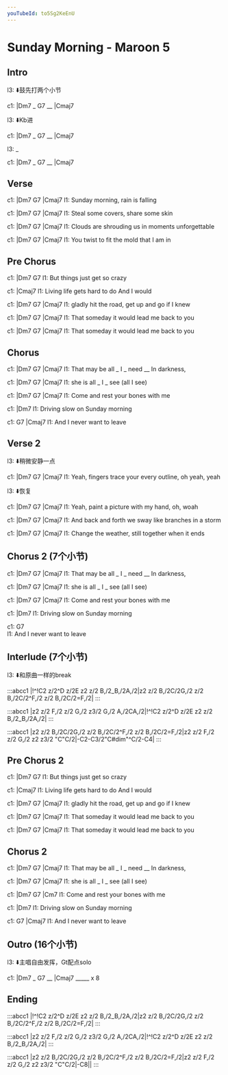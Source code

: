 ```yaml
---
youTubeId: to5Sg2KeEnU
---
```


# Sunday Morning - Maroon 5

## Intro

l3: ⬇️鼓先打两个小节

c1: |Dm7 _ G7 __ |Cmaj7

l3: ⬇️Kb进

c1: |Dm7 _ G7 __ |Cmaj7

l3: _

c1: |Dm7 _ G7 __ |Cmaj7

## Verse

c1: |Dm7       G7              |Cmaj7
l1:     Sunday morning, rain is falling

c1: |Dm7           G7                |Cmaj7
l1:     Steal some covers, share some skin

c1: |Dm7           G7             |Cmaj7
l1:     Clouds are shrouding us in moments unforgettable

c1:    |Dm7              G7            |Cmaj7
l1: You twist to fit the mold that I am in

## Pre Chorus

c1:    |Dm7                G7
l1: But things just get so crazy

c1:       |Cmaj7
l1: Living life gets hard to do And I would

c1: |Dm7            G7              |Cmaj7
l1:  gladly hit the road, get up and go if I knew

c1:     |Dm7              G7             |Cmaj7
l1: That someday it would lead me back to you

c1:     |Dm7              G7             |Cmaj7
l1: That someday it would lead me back to you

## Chorus

c1:            |Dm7   G7  |Cmaj7
l1: That may be all _ I  _ need __ In darkness,

c1:       |Dm7   G7  |Cmaj7
l1: she is all _ I  _ see (all I see)

c1:                   |Dm7   G7  |Cmaj7
l1: Come and rest your bones with me

c1:                       |Dm7
l1: Driving slow on Sunday morning

c1:       G7           |Cmaj7
l1: And I never want to leave

## Verse 2

l3: ⬇️稍微安静一点

c1: |Dm7             G7              |Cmaj7
l1:    Yeah, fingers trace your every outline, oh yeah, yeah

l3: ⬇️恢复

c1: |Dm7             G7             |Cmaj7
l1:    Yeah, paint a picture with my hand, oh, woah

c1: |Dm7             G7                |Cmaj7
l1:     And back and forth we sway like branches in a storm

c1:           |Dm7              G7            |Cmaj7
l1: Change the weather, still together when it ends

## Chorus 2 (7个小节)

c1:            |Dm7   G7  |Cmaj7
l1: That may be all _ I  _ need __ In darkness,

c1:       |Dm7   G7  |Cmaj7
l1: she is all _ I  _ see (all I see)

c1:                   |Dm7   G7  |Cmaj7
l1: Come and rest your bones with me

c1:                       |Dm7
l1: Driving slow on Sunday morning

c1:       G7          
l1: And I never want to leave

## Interlude (7个小节)

l3: ⬇️和原曲一样的break

:::abcc1
|!^!C2 z/2^D z/2E z2 z/2 B,/2_B,/2A,/2|z2 z/2 B,/2C/2G,/2 z/2 B,/2C/2^F,/2 z/2 B,/2C/2=F,/2|
:::

:::abcc1
|z2 z/2 F,/2 z/2 G,/2 z3/2 G,/2 A,/2CA,/2|!^!C2 z/2^D z/2E z2 z/2 B,/2_B,/2A,/2|
:::

:::abcc1
|z2 z/2 B,/2C/2G,/2 z/2 B,/2C/2^F,/2 z/2 B,/2C/2=F,/2|z2 z/2 F,/2 z/2 G,/2 z2 z3/2 "C"C/2|-C2-C3/2"C#dim"^C/2-C4|
:::

## Pre Chorus 2

c1:    |Dm7                G7
l1: But things just get so crazy

c1:       |Cmaj7
l1: Living life gets hard to do And I would

c1: |Dm7            G7              |Cmaj7
l1:  gladly hit the road, get up and go if I knew

c1:     |Dm7              G7             |Cmaj7
l1: That someday it would lead me back to you

c1:     |Dm7              G7             |Cmaj7
l1: That someday it would lead me back to you

## Chorus 2

c1:            |Dm7   G7  |Cmaj7
l1: That may be all _ I  _ need __ In darkness,

c1:       |Dm7   G7  |Cmaj7
l1: she is all _ I  _ see (all I see)

c1:                   |Dm7   G7  |Cm7
l1: Come and rest your bones with me

c1:                       |Dm7
l1: Driving slow on Sunday morning

c1:       G7           |Cmaj7
l1: And I never want to leave

## Outro (16个小节)

l3: ⬇️主唱自由发挥，Gt配点solo

c1: |Dm7 _ G7 __ |Cmaj7 _____ x 8

## Ending

:::abcc1
|!^!C2 z/2^D z/2E z2 z/2 B,/2_B,/2A,/2|z2 z/2 B,/2C/2G,/2 z/2 B,/2C/2^F,/2 z/2 B,/2C/2=F,/2|
:::

:::abcc1
|z2 z/2 F,/2 z/2 G,/2 z3/2 G,/2 A,/2CA,/2|!^!C2 z/2^D z/2E z2 z/2 B,/2_B,/2A,/2|
:::

:::abcc1
|z2 z/2 B,/2C/2G,/2 z/2 B,/2C/2^F,/2 z/2 B,/2C/2=F,/2|z2 z/2 F,/2 z/2 G,/2 z2 z3/2 "C"C/2|-C8||
:::
